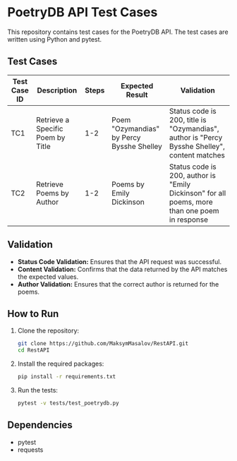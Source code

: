 # PoetryDB API Test Cases

This repository contains test cases for the PoetryDB API. The test cases are written using Python and pytest.

## Test Cases

| Test Case ID | Description                          | Steps | Expected Result                               | Validation                                                   |
|--------------|--------------------------------------|-------|-----------------------------------------------|--------------------------------------------------------------|
| TC1          | Retrieve a Specific Poem by Title    | 1-2   | Poem "Ozymandias" by Percy Bysshe Shelley     | Status code is 200, title is "Ozymandias", author is "Percy Bysshe Shelley", content matches |
| TC2          | Retrieve Poems by Author             | 1-2   | Poems by Emily Dickinson                      | Status code is 200, author is "Emily Dickinson" for all poems, more than one poem in response |

## Validation

- **Status Code Validation:** Ensures that the API request was successful.
- **Content Validation:** Confirms that the data returned by the API matches the expected values.
- **Author Validation:** Ensures that the correct author is returned for the poems.

## How to Run

1. Clone the repository:
    ```sh
    git clone https://github.com/MaksymMasalov/RestAPI.git
    cd RestAPI
    ```

2. Install the required packages:
    ```sh
    pip install -r requirements.txt
    ```

3. Run the tests:
    ```sh
    pytest -v tests/test_poetrydb.py
    ```

## Dependencies

- pytest
- requests

